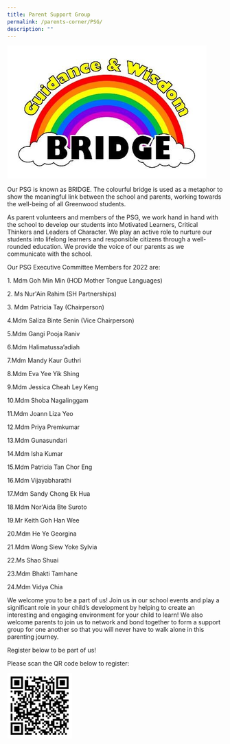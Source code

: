 ```yaml
---
title: Parent Support Group
permalink: /parents-corner/PSG/
description: ""
---
```

![](/images/1.jpeg)

Our PSG is known as BRIDGE. The colourful bridge is used as a metaphor to show the meaningful link between the school and parents, working towards the well-being of all Greenwood students.

As parent volunteers and members of the PSG, we work hand in hand with the school to develop our students into Motivated Learners, Critical Thinkers and Leaders of Character. We play an active role to nurture our students into lifelong learners and responsible citizens through a well-rounded education. We provide the voice of our parents as we communicate with the school.

  

Our PSG Executive Committee Members for 2022 are:

1\. Mdm Goh Min Min (HOD Mother Tongue Languages)

2\. Ms Nur'Ain Rahim (SH Partnerships)

3\. Mdm Patricia Tay (Chairperson)

4\.Mdm Saliza Binte Senin (Vice Chairperson)

5\.Mdm Gangi Pooja Raniv

6\.Mdm Halimatussa’adiah

7\.Mdm Mandy Kaur Guthri

8\.Mdm Eva Yee Yik Shing

9\.Mdm Jessica Cheah Ley Keng

10\.Mdm Shoba Nagalinggam

11\.Mdm Joann Liza Yeo

12\.Mdm Priya Premkumar

13\.Mdm Gunasundari

14\.Mdm Isha Kumar

15\.Mdm Patricia Tan Chor Eng

16\.Mdm Vijayabharathi

17\.Mdm Sandy Chong Ek Hua

18\.Mdm Nor'Aida Bte Suroto

19\.Mr Keith Goh Han Wee

20\.Mdm He Ye Georgina

21\.Mdm Wong Siew Yoke Sylvia

22\.Ms Shao Shuai

23\.Mdm Bhakti Tamhane

24\.Mdm Vidya Chia

We welcome you to be a part of us! Join us in our school events and play a significant role in your child’s development by helping to create an interesting and engaging environment for your child to learn! We also welcome parents to join us to network and bond together to form a support group for one another so that you will never have to walk alone in this parenting journey.

  

Register below to be part of us!

Please scan the QR code below to register:

<img src="/images/PSG.jpeg" 
     style="width:30%">